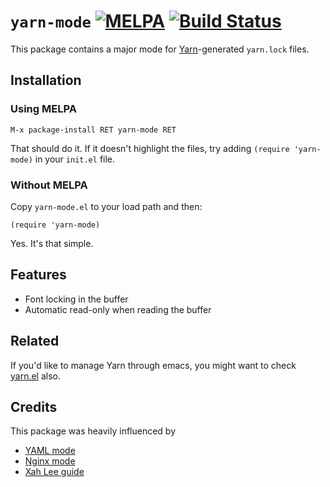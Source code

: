 # `yarn-mode` [![MELPA](https://melpa.org/packages/yarn-mode-badge.svg)](https://melpa.org/#/yarn-mode) [![Build Status](https://travis-ci.org/anachronic/yarn-mode.svg?branch=master)](https://travis-ci.org/anachronic/yarn-mode)

This package contains a major mode
for [Yarn](https://yarnpkg.com/)-generated `yarn.lock` files.

## Installation

### Using MELPA

``` emacs-lisp
M-x package-install RET yarn-mode RET
```

That should do it. If it doesn't highlight the files, try adding
`(require 'yarn-mode)` in your `init.el` file.


### Without MELPA

Copy `yarn-mode.el` to your load path and then:

``` emacs-lisp
(require 'yarn-mode)
```
Yes. It's that simple.

## Features

* Font locking in the buffer
* Automatic read-only when reading the buffer

## Related

If you'd like to manage Yarn through emacs, you might want to
check [yarn.el](https://github.com/jmfirth/yarn.el) also.

## Credits

This package was heavily influenced by

* [YAML mode](https://github.com/yoshiki/yaml-mode)
* [Nginx mode](https://github.com/ajc/nginx-mode)
* [Xah Lee guide](http://ergoemacs.org/emacs/elisp_syntax_coloring.html)
